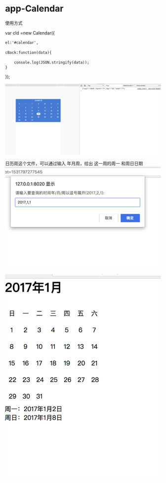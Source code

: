 # app-Calendar
使用方式

var cld =new Calendar({

	el:'#calendar',

	cBack:function(data){

		console.log(JSON.stringify(data));
	}
});

![avatar](123.png)

日历周这个文件，可以通过输入 年月周，给出 这一周的周一 和周日日期
![avatar](3.png)

![avatar](4.png)
